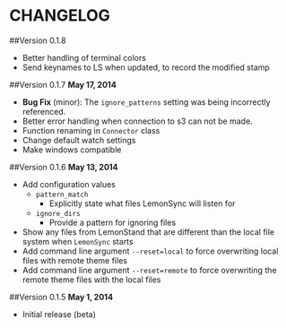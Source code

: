 CHANGELOG
=======

##Version 0.1.8

- Better handling of terminal colors 
- Send keynames to LS when updated, to record the modified stamp

##Version 0.1.7
**May 17, 2014**

- **Bug Fix** (minor): The `ignore_patterns` setting was being incorrectly referenced.  
- Better error handling when connection to s3 can not be made.
- Function renaming in `Connector` class
- Change default watch settings
- Make windows compatible

##Version 0.1.6
**May 13, 2014**

- Add configuration values 
	- `pattern_match` 
		- Explicitly state what files LemonSync will listen for
	- `ignore_dirs`
		- Provide a pattern for ignoring files
- Show any files from LemonStand that are different than the local file system when `LemonSync` starts
- Add command line argument `--reset=local` to force overwriting local files with remote theme files
- Add command line argument `--reset=remote` to force overwriting the remote theme files with the local files

##Version 0.1.5
**May 1, 2014**

- Initial release (beta)